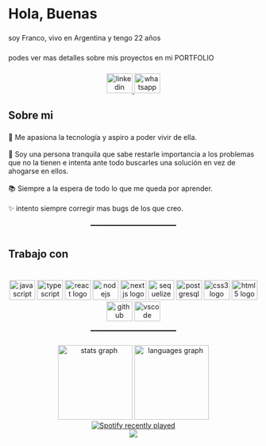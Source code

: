 <h1 align="left">Hola, Buenas</h1>

###

<p align="left">soy Franco, vivo en Argentina y tengo 22 años</p>

###

<p align="left">podes ver mas detalles sobre mis proyectos en mi PORTFOLIO</p>

###
<div align="center">
  <a href="https://www.linkedin.com/in/franco-garc%C3%ADa-040320199/" target="_blank">
    <img src="https://raw.githubusercontent.com/maurodesouza/profile-readme-generator/master/src/assets/icons/social/linkedin/default.svg" width="52" height="40" alt="linkedin logo"  />
  </a>
  <a href="https://wa.me/5491137734776" target="_blank">
    <img src="https://raw.githubusercontent.com/maurodesouza/profile-readme-generator/master/src/assets/icons/social/whatsapp/default.svg" width="52" height="40" alt="whatsapp logo"  />
  </a>
</div>


<h2 align="left">Sobre mi</h2>

###

<p align="left">🎯 Me apasiona la tecnología y aspiro a poder vivir de ella.<br><br>🎲 Soy una persona tranquila que sabe restarle importancia a los problemas que no la tienen e intenta ante todo buscarles una solución en vez de ahogarse en ellos.<br><br>📚 Siempre a la espera de todo lo que me queda por aprender.<br><br>✨ intento siempre corregir mas bugs de los que creo.</p>

###
<p align="center">▔▔▔▔▔▔▔▔▔▔▔▔▔▔▔▔</p>


###

<h2 align="left">Trabajo con</h2>

###

<br clear="both">

<div align="center">
  <img src="https://cdn.jsdelivr.net/gh/devicons/devicon/icons/javascript/javascript-original.svg" height="40" width="52" alt="javascript logo"  />
  <img src="https://cdn.jsdelivr.net/gh/devicons/devicon/icons/typescript/typescript-original.svg" height="40" width="52" alt="typescript logo"  />
  <img src="https://cdn.jsdelivr.net/gh/devicons/devicon/icons/react/react-original.svg" height="40" width="52" alt="react logo"  />
  <img src="https://cdn.jsdelivr.net/gh/devicons/devicon/icons/nodejs/nodejs-original.svg" height="40" width="52" alt="nodejs logo"  />
  <img src="https://cdn.jsdelivr.net/gh/devicons/devicon/icons/nextjs/nextjs-original.svg" height="40" width="52" alt="nextjs logo"  />
  <img src="https://cdn.jsdelivr.net/gh/devicons/devicon/icons/sequelize/sequelize-original.svg" height="40" width="52" alt="sequelize logo"  />
  <img src="https://cdn.jsdelivr.net/gh/devicons/devicon/icons/postgresql/postgresql-original.svg" height="40" width="52" alt="postgresql logo"  />
  <img src="https://cdn.jsdelivr.net/gh/devicons/devicon/icons/css3/css3-original.svg" height="40" width="52" alt="css3 logo"  />
  <img src="https://cdn.jsdelivr.net/gh/devicons/devicon/icons/html5/html5-original.svg" height="40" width="52" alt="html5 logo"  />
  <img src="https://cdn.jsdelivr.net/gh/devicons/devicon/icons/github/github-original.svg" height="40" width="52" alt="github logo"  />
  <img src="https://cdn.jsdelivr.net/gh/devicons/devicon/icons/vscode/vscode-original.svg" height="40" width="52" alt="vscode logo"  />
</div>

<p align="center">▔▔▔▔▔▔▔▔▔▔▔▔▔▔▔▔</p>


<div align="center">
  <img src="https://github-readme-stats.vercel.app/api?hide_title=false&hide_rank=false&show_icons=true&include_all_commits=true&count_private=true&disable_animations=false&theme=calm&locale=es&hide_border=true&username=dakkai" height="150" alt="stats graph"  />
  <img src="https://github-readme-stats.vercel.app/api/top-langs?locale=es&hide_title=false&layout=default &card_width=320&langs_count=5&theme=calm&hide_border=true&username=dakkai" height="150" alt="languages graph"  />
</div>


<div align="center">
  <a href="https://open.spotify.com/user/31kqjhca5drsa6scwog44a4pdnq4">
    <img src="https://spotify-recently-played-readme.vercel.app/api?user=31kqjhca5drsa6scwog44a4pdnq4&count=5" alt="Spotify recently played"  />
  </a>
</div>

<div align="center">
  <img src="https://visitor-badge.laobi.icu/badge?page_id=dakkai.dakkai&right_color=darkcyan"  />
</div>

